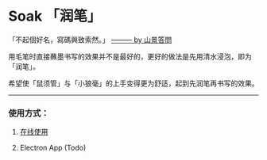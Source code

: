 # Soak 「润笔」

「不起個好名，寫碼興致索然。」 [——— by 山景答問](https://rime.im/blog/2016/04/14/qna-in-mtvu/)

用毛笔时直接蘸墨书写的效果并不是最好的，更好的做法是先用清水浸泡，即为「润笔」。

希望使「鼠须管」与「小狼毫」的上手变得更为舒适，起到先润笔再书写的效果。

--- 

### 使用方式：

1. [在线使用](https://pdog18.github.io/soak/)

2. Electron App (Todo)
